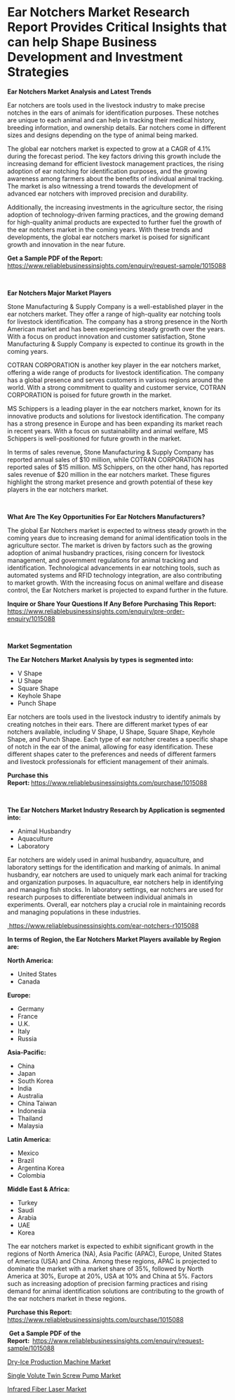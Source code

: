 <p><h1>Ear Notchers Market Research Report Provides Critical Insights that can help Shape Business Development and Investment Strategies</h1></p><p><strong>Ear Notchers Market Analysis and Latest Trends</strong></p>
<p><p>Ear notchers are tools used in the livestock industry to make precise notches in the ears of animals for identification purposes. These notches are unique to each animal and can help in tracking their medical history, breeding information, and ownership details. Ear notchers come in different sizes and designs depending on the type of animal being marked.</p><p>The global ear notchers market is expected to grow at a CAGR of 4.1% during the forecast period. The key factors driving this growth include the increasing demand for efficient livestock management practices, the rising adoption of ear notching for identification purposes, and the growing awareness among farmers about the benefits of individual animal tracking. The market is also witnessing a trend towards the development of advanced ear notchers with improved precision and durability.</p><p>Additionally, the increasing investments in the agriculture sector, the rising adoption of technology-driven farming practices, and the growing demand for high-quality animal products are expected to further fuel the growth of the ear notchers market in the coming years. With these trends and developments, the global ear notchers market is poised for significant growth and innovation in the near future.</p></p>
<p><strong>Get a Sample PDF of the Report:&nbsp;</strong> <a href="https://www.reliablebusinessinsights.com/enquiry/request-sample/1015088">https://www.reliablebusinessinsights.com/enquiry/request-sample/1015088</a></p>
<p>&nbsp;</p>
<p><strong>Ear Notchers Major Market Players</strong></p>
<p><p>Stone Manufacturing & Supply Company is a well-established player in the ear notchers market. They offer a range of high-quality ear notching tools for livestock identification. The company has a strong presence in the North American market and has been experiencing steady growth over the years. With a focus on product innovation and customer satisfaction, Stone Manufacturing & Supply Company is expected to continue its growth in the coming years.</p><p>COTRAN CORPORATION is another key player in the ear notchers market, offering a wide range of products for livestock identification. The company has a global presence and serves customers in various regions around the world. With a strong commitment to quality and customer service, COTRAN CORPORATION is poised for future growth in the market.</p><p>MS Schippers is a leading player in the ear notchers market, known for its innovative products and solutions for livestock identification. The company has a strong presence in Europe and has been expanding its market reach in recent years. With a focus on sustainability and animal welfare, MS Schippers is well-positioned for future growth in the market.</p><p>In terms of sales revenue, Stone Manufacturing & Supply Company has reported annual sales of $10 million, while COTRAN CORPORATION has reported sales of $15 million. MS Schippers, on the other hand, has reported sales revenue of $20 million in the ear notchers market. These figures highlight the strong market presence and growth potential of these key players in the ear notchers market.</p></p>
<p>&nbsp;</p>
<p><strong>What Are The Key Opportunities For Ear Notchers Manufacturers?</strong></p>
<p><p>The global Ear Notchers market is expected to witness steady growth in the coming years due to increasing demand for animal identification tools in the agriculture sector. The market is driven by factors such as the growing adoption of animal husbandry practices, rising concern for livestock management, and government regulations for animal tracking and identification. Technological advancements in ear notching tools, such as automated systems and RFID technology integration, are also contributing to market growth. With the increasing focus on animal welfare and disease control, the Ear Notchers market is projected to expand further in the future.</p></p>
<p><strong>Inquire or Share Your Questions If Any Before Purchasing This Report:</strong> <a href="https://www.reliablebusinessinsights.com/enquiry/pre-order-enquiry/1015088">https://www.reliablebusinessinsights.com/enquiry/pre-order-enquiry/1015088</a></p>
<p>&nbsp;</p>
<p><strong>Market Segmentation</strong></p>
<p><strong>The Ear Notchers Market Analysis by types is segmented into:</strong></p>
<p><ul><li>V Shape</li><li>U Shape</li><li>Square Shape</li><li>Keyhole Shape</li><li>Punch Shape</li></ul></p>
<p><p>Ear notchers are tools used in the livestock industry to identify animals by creating notches in their ears. There are different market types of ear notchers available, including V Shape, U Shape, Square Shape, Keyhole Shape, and Punch Shape. Each type of ear notcher creates a specific shape of notch in the ear of the animal, allowing for easy identification. These different shapes cater to the preferences and needs of different farmers and livestock professionals for efficient management of their animals.</p></p>
<p><strong>Purchase this Report:&nbsp;</strong><a href="https://www.reliablebusinessinsights.com/purchase/1015088">https://www.reliablebusinessinsights.com/purchase/1015088</a></p>
<p>&nbsp;</p>
<p><strong>The Ear Notchers Market Industry Research by Application is segmented into:</strong></p>
<p><ul><li>Animal Husbandry</li><li>Aquaculture</li><li>Laboratory</li></ul></p>
<p><p>Ear notchers are widely used in animal husbandry, aquaculture, and laboratory settings for the identification and marking of animals. In animal husbandry, ear notchers are used to uniquely mark each animal for tracking and organization purposes. In aquaculture, ear notchers help in identifying and managing fish stocks. In laboratory settings, ear notchers are used for research purposes to differentiate between individual animals in experiments. Overall, ear notchers play a crucial role in maintaining records and managing populations in these industries.</p></p>
<p><a href="https://www.reliablebusinessinsights.com/ear-notchers-r1015088">&nbsp;https://www.reliablebusinessinsights.com/ear-notchers-r1015088</a></p>
<p><strong>In terms of Region, the Ear Notchers Market Players available by Region are:</strong></p>
<p>
    <p> <strong> North America: </strong>
        <ul>
            <li>United States</li>
            <li>Canada</li>
        </ul>
        </p> 
    <p> <strong> Europe: </strong>
        <ul>
            <li>Germany</li>
            <li>France</li>
            <li>U.K.</li>
            <li>Italy</li>
            <li>Russia</li>
        </ul>
        </p> 
    <p> <strong> Asia-Pacific: </strong>
        <ul>
            <li>China</li>
            <li>Japan</li>
            <li>South Korea</li>
            <li>India</li>
            <li>Australia</li>
            <li>China Taiwan</li>
            <li>Indonesia</li>
            <li>Thailand</li>
            <li>Malaysia</li>
        </ul>
        </p> 
    <p> <strong> Latin America: </strong>
        <ul>
            <li>Mexico</li>
            <li>Brazil</li>
            <li>Argentina Korea</li>
            <li>Colombia</li>
        </ul>
        </p> 
    <p> <strong> Middle East & Africa: </strong>
        <ul>
            <li>Turkey</li>
            <li>Saudi</li>
            <li>Arabia</li>
            <li>UAE</li>
            <li>Korea</li>
        </ul>
    </p>
    </p>
<p><p>The ear notchers market is expected to exhibit significant growth in the regions of North America (NA), Asia Pacific (APAC), Europe, United States of America (USA) and China. Among these regions, APAC is projected to dominate the market with a market share of 35%, followed by North America at 30%, Europe at 20%, USA at 10% and China at 5%. Factors such as increasing adoption of precision farming practices and rising demand for animal identification solutions are contributing to the growth of the ear notchers market in these regions.</p></p>
<p><strong>Purchase this Report: </strong><a href="https://www.reliablebusinessinsights.com/purchase/1015088">https://www.reliablebusinessinsights.com/purchase/1015088</a></p>
<p>&nbsp;<strong>Get a Sample PDF of the Report:&nbsp;&nbsp;</strong><a href="https://www.reliablebusinessinsights.com/enquiry/request-sample/1015088">https://www.reliablebusinessinsights.com/enquiry/request-sample/1015088</a></p>
<p><strong></strong></p>
<p><p><a href="https://www.linkedin.com/pulse/dry-ice-production-machine-market-forecast-global-trends-analysis-wvjrf?trackingId=oD5rksJHj5pN7n47qLDbtQ%3D%3D">Dry-Ice Production Machine Market</a></p><p><a href="https://www.linkedin.com/pulse/single-volute-twin-screw-pump-market-size-amp-share-analysis--az8sf?trackingId=4Idtw%2FFn%2FiInmH7Lj5Sd9g%3D%3D">Single Volute Twin Screw Pump Market</a></p><p><a href="https://www.linkedin.com/pulse/infrared-fiber-laser-market-global-regional-analysis-2024-2031-x6yjf?trackingId=qPsgWRHgxAMCB6NHvsTi4A%3D%3D">Infrared Fiber Laser Market</a></p></p>
